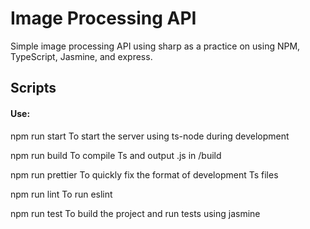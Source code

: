 # Image Processing API
 Simple image processing API using sharp as a practice on using NPM, TypeScript, Jasmine, and express.

 ## Scripts
#### Use:

npm run start 
To start the server using ts-node during development

npm run build
To compile Ts and output .js in /build

npm run prettier
To quickly fix the format of development Ts files

npm run lint
To run eslint

npm run test
To build the project and run tests using jasmine

